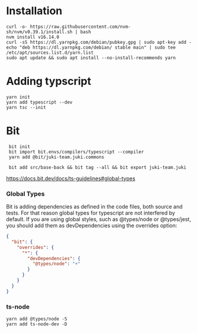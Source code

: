 # Installation

```
curl -o- https://raw.githubusercontent.com/nvm-sh/nvm/v0.39.1/install.sh | bash
nvm install v16.14.0
curl -sS https://dl.yarnpkg.com/debian/pubkey.gpg | sudo apt-key add -
echo "deb https://dl.yarnpkg.com/debian/ stable main" | sudo tee /etc/apt/sources.list.d/yarn.list
sudo apt update && sudo apt install --no-install-recommends yarn
```

# Adding typscript

``` 
yarn init
yarn add typescript --dev
yarn tsc --init
```

# Bit

```
 bit init
 bit import bit.envs/compilers/typescript --compiler
 yarn add @bit/juki-team.juki.commons
 
 bit add src/base-back && bit tag --all && bit export juki-team.juki
```

https://docs.bit.dev/docs/ts-guidelines#global-types

### Global Types
Bit is adding dependencies as defined in the code files, both source and tests. For that reason global types for typescript are not interfered by default. If you are using global styles, such as @types/node or @types/jest, you should add them as devDependencies using the overrides option:

```json
{
  "bit": {
    "overrides": {
      "*": {
        "devDependencies": {
          "@types/node": "+"
        }
      }
    }
  }
}
```

### ts-node

```
yarn add @types/node -S
yarn add ts-node-dev -D
```